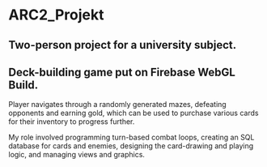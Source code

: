 # ARC2_Projekt
## Two-person project for a university subject.
## Deck-building game put on Firebase WebGL Build. 
Player navigates through a randomly generated mazes, defeating opponents and earning gold, which can be used to purchase various cards for their inventory to progress further.

My role involved programming turn-based combat loops, creating an SQL database for cards and enemies, designing the card-drawing and playing logic, and managing views and graphics.
